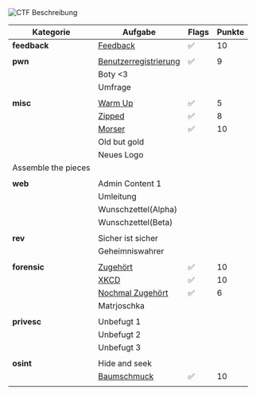 
<img alt="CTF Beschreibung" src="https://github.com/Pegasus01123/fernuni_hacken/assets/72656695/68b79d1d-54a1-4193-9f51-57a5facc4be7">

| Kategorie | Aufgabe | Flags | Punkte |
|-----------|--------|------|---|
|**feedback**|[Feedback](Feedback.md)|✅| 10|
||||
|**pwn** |[Benutzerregistrierung](Benutzerregistrierung.md)| ✅  | 9 
|  | Boty <3 |  |
| | Umfrage | |
||||
|**misc** | [Warm Up](WarmUp.md) | ✅ | 5
| |[Zipped](Zipped.md) | ✅ | 8
| |[Morser](Morser.md) | ✅ | 10
| |Old but gold |  |
||Neues Logo ||
| Assemble the pieces ||
||||
|**web** | Admin Content 1 |   |
| | Umleitung |   |
| | Wunschzettel(Alpha) |  |
|| Wunschzettel(Beta) ||
||||
|**rev** | Sicher ist sicher |  |
||Geheimniswahrer||
||||
|**forensic** | [Zugehört](Zugehört.md) | ✅ | 10
| | [XKCD](XKCD.md) | ✅ | 10
| |[Nochmal Zugehört](Nochmalzugehört.md)| ✅ | 6
|| Matrjoschka||
||||
|**privesc** | Unbefugt 1 |  |
| | Unbefugt 2 |  |
|| Unbefugt 3 ||
||||
|**osint** | Hide and seek |  |
|| [Baumschmuck](Baumschmuck.md)|✅| 10|
||||
